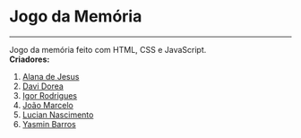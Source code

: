 # Jogo da Memória
***
Jogo da memória feito com HTML, CSS e JavaScript.  
**Criadores:**
1. [Alana de Jesus](https://github.com/lanaajs)
2. [Davi Dorea](https://github.com/ddorea)
3. [Igor Rodrigues](https://github.com/Igorodri)
4. [João Marcelo](https://github.com/JMarcelloDias)
5. [Lucian Nascimento](https://github.com/luci-vit)
6. [Yasmin Barros](https://github.com/minksouza)
